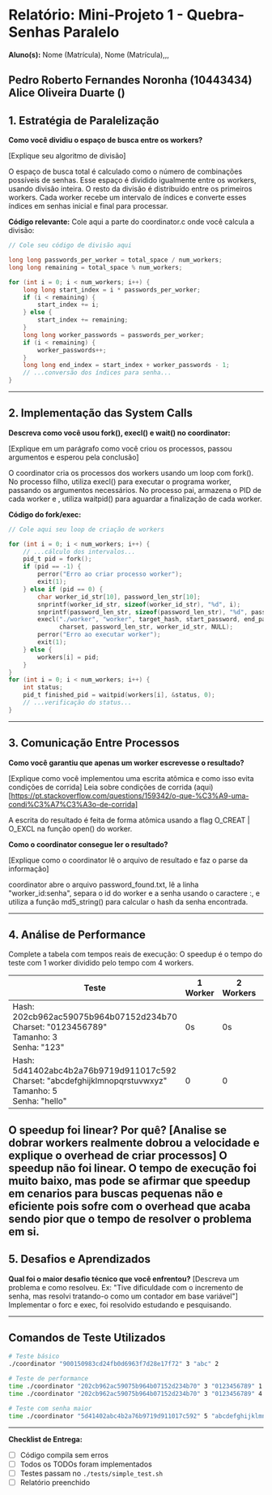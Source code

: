 # Relatório: Mini-Projeto 1 - Quebra-Senhas Paralelo

**Aluno(s):** Nome (Matrícula), Nome (Matrícula),,,  

Pedro Roberto Fernandes Noronha (10443434)
Alice Oliveira Duarte ()
---

## 1. Estratégia de Paralelização


**Como você dividiu o espaço de busca entre os workers?**

[Explique seu algoritmo de divisão]

O espaço de busca total é calculado como o número de combinações possíveis de senhas. Esse espaço é dividido igualmente entre os workers, usando divisão inteira. O resto da divisão é distribuído entre os primeiros workers. Cada worker recebe um intervalo de índices e converte esses índices em senhas inicial e final para processar.

**Código relevante:** Cole aqui a parte do coordinator.c onde você calcula a divisão:
```c
// Cole seu código de divisão aqui

long long passwords_per_worker = total_space / num_workers;
long long remaining = total_space % num_workers;

for (int i = 0; i < num_workers; i++) {
    long long start_index = i * passwords_per_worker;
    if (i < remaining) {
        start_index += i;
    } else {
        start_index += remaining;
    }
    long long worker_passwords = passwords_per_worker;
    if (i < remaining) {
        worker_passwords++;
    }
    long long end_index = start_index + worker_passwords - 1;
    // ...conversão dos índices para senha...
}

```

---

## 2. Implementação das System Calls

**Descreva como você usou fork(), execl() e wait() no coordinator:**

[Explique em um parágrafo como você criou os processos, passou argumentos e esperou pela conclusão]

O coordinator cria os processos dos workers usando um loop com fork(). No processo filho, utiliza execl() para executar o programa worker, passando os argumentos necessários. No processo pai, armazena o PID de cada worker e , utiliza waitpid() para aguardar a finalização de cada worker.

**Código do fork/exec:**
```c
// Cole aqui seu loop de criação de workers

for (int i = 0; i < num_workers; i++) {
    // ...cálculo dos intervalos...
    pid_t pid = fork();
    if (pid == -1) {
        perror("Erro ao criar processo worker");
        exit(1);
    } else if (pid == 0) {
        char worker_id_str[10], password_len_str[10];
        snprintf(worker_id_str, sizeof(worker_id_str), "%d", i);
        snprintf(password_len_str, sizeof(password_len_str), "%d", password_len);
        execl("./worker", "worker", target_hash, start_password, end_password, 
              charset, password_len_str, worker_id_str, NULL);
        perror("Erro ao executar worker");
        exit(1);
    } else {
        workers[i] = pid;
    }
}
for (int i = 0; i < num_workers; i++) {
    int status;
    pid_t finished_pid = waitpid(workers[i], &status, 0);
    // ...verificação do status...
}
```

---

## 3. Comunicação Entre Processos

**Como você garantiu que apenas um worker escrevesse o resultado?**

[Explique como você implementou uma escrita atômica e como isso evita condições de corrida]
Leia sobre condições de corrida (aqui)[https://pt.stackoverflow.com/questions/159342/o-que-%C3%A9-uma-condi%C3%A7%C3%A3o-de-corrida]

A escrita do resultado é feita de forma atômica usando a flag O_CREAT | O_EXCL na função open() do worker.

**Como o coordinator consegue ler o resultado?**

[Explique como o coordinator lê o arquivo de resultado e faz o parse da informação]

 coordinator abre o arquivo password_found.txt, lê a linha "worker_id:senha", separa o id do worker e a senha usando o caractere :, e utiliza a função md5_string() para calcular o hash da senha encontrada.

---

## 4. Análise de Performance
Complete a tabela com tempos reais de execução:
O speedup é o tempo do teste com 1 worker dividido pelo tempo com 4 workers.

| Teste | 1 Worker | 2 Workers | 4 Workers | Speedup (4w) |
|-------|------|-------|------|------------|
| Hash: 202cb962ac59075b964b07152d234b70<br>Charset: "0123456789"<br>Tamanho: 3<br>Senha: "123" | 0s | 0s | 0s | 0|
| Hash: 5d41402abc4b2a76b9719d911017c592<br>Charset: "abcdefghijklmnopqrstuvwxyz"<br>Tamanho: 5<br>Senha: "hello" | 0 | 0 | 0 | 

**O speedup foi linear? Por quê?**
[Analise se dobrar workers realmente dobrou a velocidade e explique o overhead de criar processos]
 O speedup não foi linear. O tempo de execução foi muito baixo, mas pode se afirmar que speedup em cenarios para buscas pequenas não e eficiente pois sofre com o overhead que acaba sendo pior que o tempo de resolver o problema em si.
---

## 5. Desafios e Aprendizados
**Qual foi o maior desafio técnico que você enfrentou?**
[Descreva um problema e como resolveu. Ex: "Tive dificuldade com o incremento de senha, mas resolvi tratando-o como um contador em base variável"]
Implementar o forc e exec, foi resolvido estudando e pesquisando.

---

## Comandos de Teste Utilizados

```bash
# Teste básico
./coordinator "900150983cd24fb0d6963f7d28e17f72" 3 "abc" 2

# Teste de performance
time ./coordinator "202cb962ac59075b964b07152d234b70" 3 "0123456789" 1
time ./coordinator "202cb962ac59075b964b07152d234b70" 3 "0123456789" 4

# Teste com senha maior
time ./coordinator "5d41402abc4b2a76b9719d911017c592" 5 "abcdefghijklmnopqrstuvwxyz" 4
```
---

**Checklist de Entrega:**
- [ ] Código compila sem erros
- [ ] Todos os TODOs foram implementados
- [ ] Testes passam no `./tests/simple_test.sh`
- [ ] Relatório preenchido